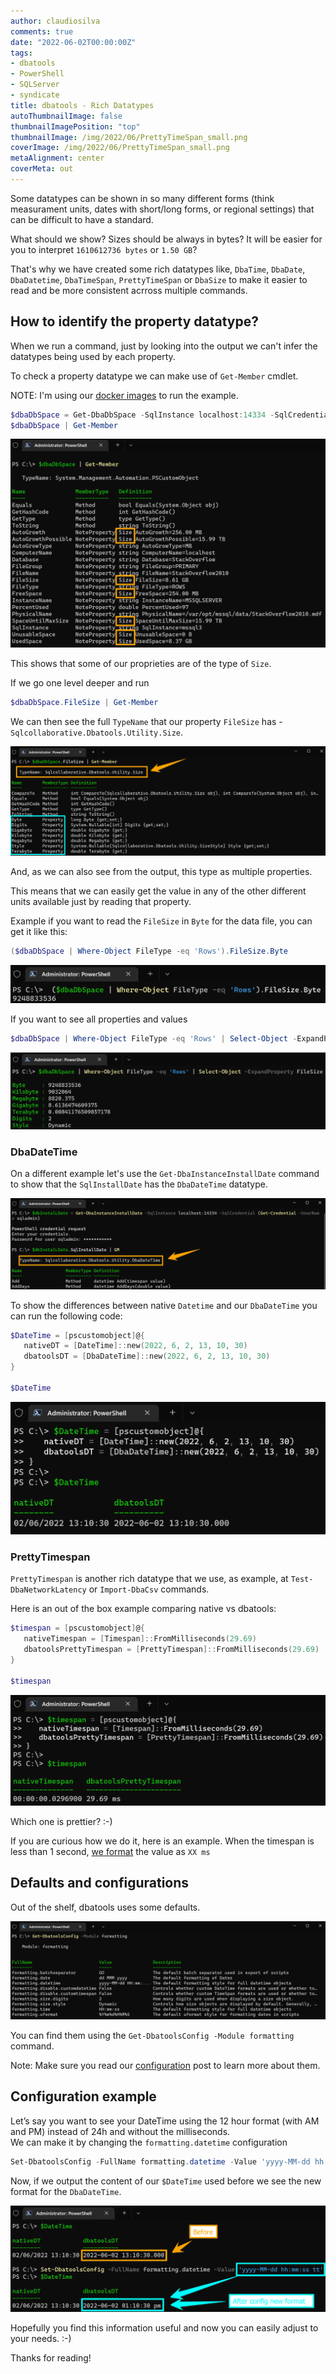 ```yaml
---
author: claudiosilva
comments: true
date: "2022-06-02T00:00:00Z"
tags:
- dbatools
- PowerShell
- SQLServer
- syndicate
title: dbatools - Rich Datatypes
autoThumbnailImage: false
thumbnailImagePosition: "top"
thumbnailImage: /img/2022/06/PrettyTimeSpan_small.png
coverImage: /img/2022/06/PrettyTimeSpan_small.png
metaAlignment: center
coverMeta: out
---
```


Some datatypes can be shown in so many different forms (think measurament units, dates with short/long forms, or regional settings) that can be difficult to have a standard.

What should we show? Sizes should be always in bytes? It will be easier for you to interpret `1610612736 bytes` or `1.50 GB`?

That's why we have created some rich datatypes like, `DbaTime`, `DbaDate`, `DbaDatetime`, `DbaTimeSpan`, `PrettyTimeSpan` or `DbaSize` to make it easier to read and be more consistent acrross multiple commands.

## How to identify the property datatype?
When we run a command, just by looking into the output we can't infer the datatypes being used by each property.

To check a  property datatype we can make use of `Get-Member` cmdlet.

NOTE: I'm using our [docker images](https://dbatools.io/docker) to run the example.

``` powershell
$dbaDbSpace = Get-DbaDbSpace -SqlInstance localhost:14334 -SqlCredential (Get-Credential -UserName sqladmin) -Database StackOverflow
$dbaDbSpace | Get-Member
```

![Size_datatype](/img/2022/06/Size_datatype.png)

This shows that some of our proprieties are of the type of `Size`. 

If we go one level deeper and run
``` powershell
$dbaDbSpace.FileSize | Get-Member
```

We can then see the full `TypeName` that our property `FileSize` has - `Sqlcollaborative.Dbatools.Utility.Size`.

![FileSize_properties](/img/2022/06/FileSize_properties.png)

And, as we can also see from the output, this type as multiple properties.

This means that we can easily get the value in any of the other different units available just by reading that property.

Example if you want to read the `FileSize` in `Byte` for the data file, you can get it like this: 
``` powershell
($dbaDbSpace | Where-Object FileType -eq 'Rows').FileSize.Byte
```

![FileSize_rows_byte](/img/2022/06/FileSize_rows_byte.png)

If you want to see all properties and values
``` powershell
$dbaDbSpace | Where-Object FileType -eq 'Rows' | Select-Object -ExpandProperty FileSize
```

![FileSize_properties_values](/img/2022/06/FileSize_properties_values.png)

### DbaDateTime
On a different example let's use the `Get-DbaInstanceInstallDate` command to show that the `SqlInstallDate` has the `DbaDateTime` datatype.

![DbaDateTime](/img/2022/06/DbaDateTime.png)

To show the differences between native `Datetime` and our `DbaDateTime` you can run the following code:

``` PowerShell
$DateTime = [pscustomobject]@{
   nativeDT = [DateTime]::new(2022, 6, 2, 13, 10, 30)
   dbatoolsDT = [DbaDateTime]::new(2022, 6, 2, 13, 10, 30)
}

$DateTime
```

![Datetime_vs_DbaDateTime](/img/2022/06/Datetime_vs_DbaDateTime.png)

### PrettyTimespan

`PrettyTimespan` is another rich datatype that we use, as example, at `Test-DbaNetworkLatency` or `Import-DbaCsv` commands.

Here is an out of the box example comparing native vs dbatools:
``` PowerShell
$timespan = [pscustomobject]@{
   nativeTimespan = [Timespan]::FromMilliseconds(29.69)
   dbatoolsPrettyTimespan = [PrettyTimespan]::FromMilliseconds(29.69)
}

$timespan
```

![PrettyTimeSpan](/img/2022/06/PrettyTimeSpan.png)

Which one is prettier? :-)

If you are curious how we do it, here is an example. When the timespan is less than 1 second, [we format](https://github.com/dataplat/dbatools/blob/development/bin/projects/dbatools/dbatools/Utility/DbaTimeSpanPretty.cs#L112) the value as `XX ms`

## Defaults and configurations
Out of the shelf, dbatools uses some defaults.

![Get-DbatoolsConfig_formatting](/img/2022/06/Get-DbatoolsConfig_formatting.png)

You can find them using the `Get-DbatoolsConfig -Module formatting` command.

Note: Make sure you read our [configuration](https://dbatools.io/configuration) post to learn more about them.

## Configuration example
Let’s say you want to see your DateTime using the 12 hour format (with AM and PM) instead of 24h and without the milliseconds.  
We can make it by changing the `formatting.datetime` configuration

``` PowerShell
Set-DbatoolsConfig -FullName formatting.datetime -Value 'yyyy-MM-dd hh:mm:ss tt'
```

Now, if we output the content of our `$DateTime` used before we see the new format for the `DbaDateTime`.

![Set-DbatoolsConfig_datetime](/img/2022/06/Set-DbatoolsConfig_datetime.png)

Hopefully you find this information useful and now you can easily adjust to your needs. :-)

Thanks for reading!